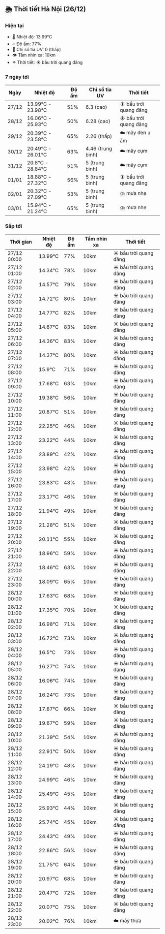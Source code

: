 ## 🌦️ Thời tiết Hà Nội (26/12)

### Hiện tại

- 🌡️ Nhiệt độ: 13.99℃
- 💦 Độ ẩm: 77%
- 🌟 Chỉ số tia UV: 0 (thấp)
- 👁️ Tầm nhìn xa: 10km
- ☂️ Thời tiết: ☀️ bầu trời quang đãng

### 7 ngày tới

| Ngày | Nhiệt độ | Độ ẩm | Chỉ số tia UV | Thời tiết |
| --- | --- | --- | --- | --- |
| 27/12 | 13.99℃ - 23.98℃ | 51% | 6.3 (cao) | ☀️ bầu trời quang đãng |
| 28/12 | 16.06℃ - 25.93℃ | 50% | 6.28 (cao) | ☀️ bầu trời quang đãng |
| 29/12 | 20.39℃ - 23.58℃ | 65% | 2.26 (thấp) | ☁️ mây đen u ám |
| 30/12 | 20.49℃ - 26.01℃ | 63% | 4.46 (trung bình) | ☁️ mây cụm |
| 31/12 | 20.8℃ - 28.84℃ | 51% | 5 (trung bình) | ☁️ mây cụm |
| 01/01 | 18.88℃ - 27.32℃ | 56% | 5 (trung bình) | ☀️ bầu trời quang đãng |
| 02/01 | 20.32℃ - 27.09℃ | 53% | 5 (trung bình) | ⛈️ mưa nhẹ |
| 03/01 | 15.94℃ - 21.24℃ | 65% | 5 (trung bình) | ⛈️ mưa nhẹ |

### Sắp tới

| Thời gian | Nhiệt độ | Độ ẩm | Tầm nhìn xa | Thời tiết |
| --- | --- | --- | --- | --- |
| 27/12 00:00 | 13.99℃ | 77% | 10km | ☀️ bầu trời quang đãng |
| 27/12 01:00 | 14.34℃ | 78% | 10km | ☀️ bầu trời quang đãng |
| 27/12 02:00 | 14.57℃ | 79% | 10km | ☀️ bầu trời quang đãng |
| 27/12 03:00 | 14.72℃ | 80% | 10km | ☀️ bầu trời quang đãng |
| 27/12 04:00 | 14.77℃ | 82% | 10km | ☀️ bầu trời quang đãng |
| 27/12 05:00 | 14.67℃ | 83% | 10km | ☀️ bầu trời quang đãng |
| 27/12 06:00 | 14.36℃ | 83% | 10km | ☀️ bầu trời quang đãng |
| 27/12 07:00 | 14.37℃ | 80% | 10km | ☀️ bầu trời quang đãng |
| 27/12 08:00 | 15.9℃ | 71% | 10km | ☀️ bầu trời quang đãng |
| 27/12 09:00 | 17.68℃ | 63% | 10km | ☀️ bầu trời quang đãng |
| 27/12 10:00 | 19.38℃ | 56% | 10km | ☀️ bầu trời quang đãng |
| 27/12 11:00 | 20.87℃ | 51% | 10km | ☀️ bầu trời quang đãng |
| 27/12 12:00 | 22.25℃ | 46% | 10km | ☀️ bầu trời quang đãng |
| 27/12 13:00 | 23.22℃ | 44% | 10km | ☀️ bầu trời quang đãng |
| 27/12 14:00 | 23.89℃ | 42% | 10km | ☀️ bầu trời quang đãng |
| 27/12 15:00 | 23.98℃ | 42% | 10km | ☀️ bầu trời quang đãng |
| 27/12 16:00 | 23.83℃ | 43% | 10km | ☀️ bầu trời quang đãng |
| 27/12 17:00 | 23.17℃ | 46% | 10km | ☀️ bầu trời quang đãng |
| 27/12 18:00 | 21.94℃ | 49% | 10km | ☀️ bầu trời quang đãng |
| 27/12 19:00 | 21.28℃ | 51% | 10km | ☀️ bầu trời quang đãng |
| 27/12 20:00 | 20.11℃ | 55% | 10km | ☀️ bầu trời quang đãng |
| 27/12 21:00 | 18.96℃ | 59% | 10km | ☀️ bầu trời quang đãng |
| 27/12 22:00 | 18.46℃ | 63% | 10km | ☀️ bầu trời quang đãng |
| 27/12 23:00 | 18.09℃ | 65% | 10km | ☀️ bầu trời quang đãng |
| 28/12 00:00 | 17.63℃ | 68% | 10km | ☀️ bầu trời quang đãng |
| 28/12 01:00 | 17.35℃ | 70% | 10km | ☀️ bầu trời quang đãng |
| 28/12 02:00 | 16.98℃ | 71% | 10km | ☀️ bầu trời quang đãng |
| 28/12 03:00 | 16.72℃ | 73% | 10km | ☀️ bầu trời quang đãng |
| 28/12 04:00 | 16.5℃ | 73% | 10km | ☀️ bầu trời quang đãng |
| 28/12 05:00 | 16.27℃ | 74% | 10km | ☀️ bầu trời quang đãng |
| 28/12 06:00 | 16.06℃ | 74% | 10km | ☀️ bầu trời quang đãng |
| 28/12 07:00 | 16.24℃ | 73% | 10km | ☀️ bầu trời quang đãng |
| 28/12 08:00 | 17.87℃ | 66% | 10km | ☀️ bầu trời quang đãng |
| 28/12 09:00 | 19.67℃ | 59% | 10km | ☀️ bầu trời quang đãng |
| 28/12 10:00 | 21.39℃ | 54% | 10km | ☀️ bầu trời quang đãng |
| 28/12 11:00 | 22.91℃ | 50% | 10km | ☀️ bầu trời quang đãng |
| 28/12 12:00 | 24.19℃ | 48% | 10km | ☀️ bầu trời quang đãng |
| 28/12 13:00 | 24.99℃ | 46% | 10km | ☀️ bầu trời quang đãng |
| 28/12 14:00 | 25.49℃ | 45% | 10km | ☀️ bầu trời quang đãng |
| 28/12 15:00 | 25.93℃ | 44% | 10km | ☀️ bầu trời quang đãng |
| 28/12 16:00 | 25.74℃ | 45% | 10km | ☀️ bầu trời quang đãng |
| 28/12 17:00 | 24.43℃ | 49% | 10km | ☀️ bầu trời quang đãng |
| 28/12 18:00 | 22.86℃ | 56% | 10km | ☀️ bầu trời quang đãng |
| 28/12 19:00 | 21.75℃ | 64% | 10km | ☀️ bầu trời quang đãng |
| 28/12 20:00 | 20.97℃ | 68% | 10km | ☀️ bầu trời quang đãng |
| 28/12 21:00 | 20.47℃ | 72% | 10km | ☀️ bầu trời quang đãng |
| 28/12 22:00 | 20.07℃ | 75% | 10km | ☀️ bầu trời quang đãng |
| 28/12 23:00 | 20.02℃ | 76% | 10km | ☁️ mây thưa |
